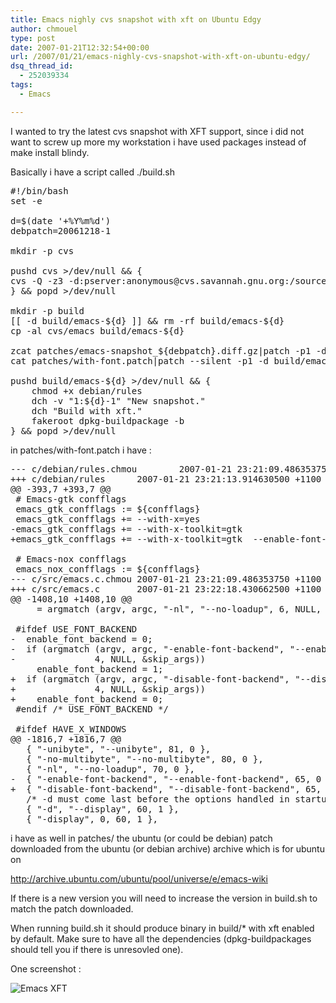 ```yaml
---
title: Emacs nighly cvs snapshot with xft on Ubuntu Edgy
author: chmouel
type: post
date: 2007-01-21T12:32:54+00:00
url: /2007/01/21/emacs-nighly-cvs-snapshot-with-xft-on-ubuntu-edgy/
dsq_thread_id:
  - 252039334
tags:
  - Emacs

---
```

I wanted to try the latest cvs snapshot with XFT support, since i did not want to screw up more my workstation i have used packages instead of make install blindy.

Basically i have a script called ./build.sh

<pre lang="bash">#!/bin/bash
set -e

d=$(date '+%Y%m%d')
debpatch=20061218-1

mkdir -p cvs

pushd cvs &gt;/dev/null && {
cvs -Q -z3 -d:pserver:anonymous@cvs.savannah.gnu.org:/sources/emacs co -r emacs-unicode-2 emacs
} && popd &gt;/dev/null

mkdir -p build
[[ -d build/emacs-${d} ]] && rm -rf build/emacs-${d}
cp -al cvs/emacs build/emacs-${d}

zcat patches/emacs-snapshot_${debpatch}.diff.gz|patch -p1 -d build/emacs-${d}
cat patches/with-font.patch|patch --silent -p1 -d build/emacs-${d}

pushd build/emacs-${d} &gt;/dev/null && {
    chmod +x debian/rules
    dch -v "1:${d}-1" "New snapshot."
    dch "Build with xft."
    fakeroot dpkg-buildpackage -b
} && popd &gt;/dev/null</pre>

in patches/with-font.patch i have :

<pre lang="diff">--- c/debian/rules.chmou        2007-01-21 23:21:09.486353750 +1100
+++ c/debian/rules      2007-01-21 23:21:13.914630500 +1100
@@ -393,7 +393,7 @@
 # Emacs-gtk confflags
 emacs_gtk_confflags := ${confflags}
 emacs_gtk_confflags += --with-x=yes
-emacs_gtk_confflags += --with-x-toolkit=gtk
+emacs_gtk_confflags += --with-x-toolkit=gtk  --enable-font-backend --with-xft

 # Emacs-nox confflags
 emacs_nox_confflags := ${confflags}
--- c/src/emacs.c.chmou 2007-01-21 23:21:09.486353750 +1100
+++ c/src/emacs.c       2007-01-21 23:22:18.430662500 +1100
@@ -1408,10 +1408,10 @@
     = argmatch (argv, argc, "-nl", "--no-loadup", 6, NULL, &skip_args);

 #ifdef USE_FONT_BACKEND
-  enable_font_backend = 0;
-  if (argmatch (argv, argc, "-enable-font-backend", "--enable-font-backend",
-               4, NULL, &skip_args))
     enable_font_backend = 1;
+  if (argmatch (argv, argc, "-disable-font-backend", "--disable-font-backend",
+               4, NULL, &skip_args))
+    enable_font_backend = 0;
 #endif /* USE_FONT_BACKEND */

 #ifdef HAVE_X_WINDOWS
@@ -1816,7 +1816,7 @@
   { "-unibyte", "--unibyte", 81, 0 },
   { "-no-multibyte", "--no-multibyte", 80, 0 },
   { "-nl", "--no-loadup", 70, 0 },
-  { "-enable-font-backend", "--enable-font-backend", 65, 0 },
+  { "-disable-font-backend", "--disable-font-backend", 65, 0 },
   /* -d must come last before the options handled in startup.el.  */
   { "-d", "--display", 60, 1 },
   { "-display", 0, 60, 1 },</pre>

i have as well in patches/ the ubuntu (or could be debian) patch downloaded from the ubuntu (or debian archive) archive which is for ubuntu on

 <http://archive.ubuntu.com/ubuntu/pool/universe/e/emacs-wiki> 

If there is a new version you will need to increase the version in build.sh to match the patch downloaded.

When running build.sh it should produce binary in build/* with xft enabled by default. Make sure to have all the dependencies (dpkg-buildpackages should tell you if there is unresovled one).

One screenshot :

![Emacs XFT](/wp-content/uploads/2007/01/emacs-snapshot-xft.png)


